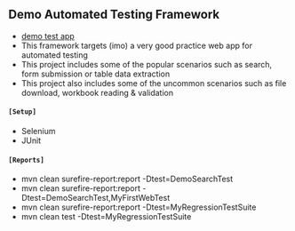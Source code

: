 ## Demo Automated Testing Framework
- [demo test app](https://acme-test.uipath.com/)
- This framework targets (imo) a very good practice web app for automated testing
- This project includes some of the popular scenarios such as search, form submission or table data extraction
- This project also includes some of the uncommon scenarios such as file download, workbook reading & validation

#### ``[Setup]``
- Selenium 
- JUnit

#### ``[Reports]``
- mvn clean surefire-report:report -Dtest=DemoSearchTest
- mvn clean surefire-report:report -Dtest=DemoSearchTest,MyFirstWebTest
- mvn clean surefire-report:report -Dtest=MyRegressionTestSuite
- mvn clean test -Dtest=MyRegressionTestSuite
